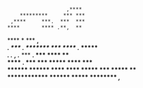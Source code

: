                                                                  
                                                                  
                                                                  
                                                                  
                                                                  
                                                                  
                                                                  
                                                                  
                       ,****                                      
        *********     *** ***                                     
     ,****     ***.  ***  ***                                     
    ****       **** .**,  **                                      
   ****         *   ***  **,                                      
   ***.             *** **.   *******   ***  ****  .***** *****   
   ***.            .*****   ***, .***  *** ******. *** **** **    
   ****            .****   ***   ***   *****  ****     ***        
    ******       ******   ****  ****  *****       *** *****   **  
       ************  ****** ***** ********        *****,*******   
                                                                  
                                                                  
                                                                  
                                                                  
                                                                  
                                                                  
                                                                  
                                                                  
                                                                  
